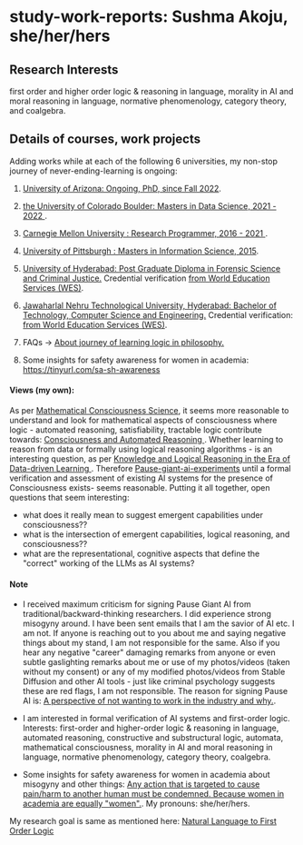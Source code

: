 # study-work-reports: Sushma Akoju, she/her/hers

## Research Interests
first order and higher order logic & reasoning in language, morality in AI and moral reasoning in language, normative phenomenology, category theory, and coalgebra.

## Details of courses, work projects

Adding works while at each of the following 6 universities, my non-stop journey of never-ending-learning is ongoing:

1. <a href="https://github.com/sushmaakoju/study-work-reports/tree/main/university-of-arizona">University of Arizona: Ongoing, PhD, since Fall 2022</a>. 

2. <a href="https://github.com/sushmaakoju/study-work-reports/tree/main/university-of-colorado-boulder"> the University of Colorado Boulder: Masters in Data Science, 2021 - 2022 </a>.

3. <a href="https://github.com/sushmaakoju/study-work-reports/tree/main/carnegie-mellon-university">Carnegie Mellon University : Research Programmer, 2016 - 2021 </a>. 

4. <a href="https://github.com/sushmaakoju/study-work-reports/tree/main/university-of-pittsburgh">University of Pittsburgh : Masters in Information Science, 2015</a>.

5. <a href="https://github.com/sushmaakoju/study-work-reports/tree/main/university-of-hyderabad">University of Hyderabad: Post Graduate Diploma in Forensic Science and Criminal Justice.</a> 
Credential verification <a href="https://badges.wes.org/Evidence?i=48995b02-2e99-4670-906a-6f4063642959&type=us">from World Education Services (WES)</a>.

6. <a href="https://github.com/sushmaakoju/study-work-reports/tree/main/JNTU"> Jawaharlal Nehru Technological University, Hyderabad: Bachelor of Technology, Computer Science and Engineering.</a> 
Credential verification: <a href="https://badges.wes.org/Evidence?i=48995b02-2e99-4670-906a-6f4063642959&type=us">from World Education Services (WES)</a>.

7. FAQs -> <a href="https://github.com/sushmaakoju/study-work-reports/tree/main/study-on-logic">About journey of learning logic in philosophy.</a>

8. Some insights for safety awareness for women in academia: https://tinyurl.com/sa-sh-awareness 

#### Views (my own):

As per <a href="https://amcs-community.org/">Mathematical Consciousness Science</a>, it seems more reasonable to understand and look for mathematical aspects of consciousness where logic - automated reasoning, satisfiability, tractable logic contribute towards: <a href="https://arxiv.org/abs/2001.09442">Consciousness and Automated Reasoning
</a>. Whether learning to reason from data or formally using logical reasoning algorithms - is an interesting question, as per <a href="https://icml.cc/virtual/2023/workshop/21498">Knowledge and Logical Reasoning in the Era of Data-driven Learning </a>. Therefore <a href="https://futureoflife.org/open-letter/pause-giant-ai-experiments/"> Pause-giant-ai-experiments</a> until a formal verification and assessment of existing AI systems for the presence of Consciousness exists- seems reasonable. Putting it all together, open questions that seem interesting: 
- what does it really mean to suggest emergent capabilities under consciousness?? 
- what is the intersection of emergent capabilities, logical reasoning, and consciousness?? 
- what are the representational, cognitive aspects that define the "correct" working of the LLMs as AI systems?

#### Note

- I received maximum criticism for signing Pause Giant AI from traditional/backward-thinking researchers. I did experience strong misogyny around. I have been sent emails that I am the savior of AI etc. I am not. If anyone is reaching out to you about me and saying negative things about my stand, I am not responsible for the same. Also if you hear any negative "career" damaging remarks from anyone or even subtle gaslighting remarks about me or use of my photos/videos (taken without my consent) or any of my modified photos/videos from Stable Diffusion and other AI tools - just like criminal psychology suggests these are red flags, I am not responsible. The reason for signing Pause AI is: <a href="https://github.com/sushmaakoju/study-work-reports/tree/main/university-of-colorado-boulder">A perspective of not wanting to work in the industry and why.</a>.

- I am interested in formal verification of AI systems and first-order logic. Interests: first-order and higher-order logic & reasoning in language, automated reasoning, constructive and substructural logic, automata, mathematical consciousness, morality in AI and moral reasoning in language, normative phenomenology, category theory, coalgebra. 

- Some insights for safety awareness for women in academia about misogyny and other things: <a href="https://tinyurl.com/sa-sh-awareness">Any action that is targeted to cause pain/harm to another human must be condemned. Because women in academia are equally "women".</a>. My pronouns: she/her/hers.

My research goal is same as mentioned here: <a href="https://github.com/sushmaakoju/study-work-reports/blob/main/university-of-arizona/sushma-akoju-Natural%20Language%20to%20First%20Order%20Logic.pdf">Natural Language to First Order Logic</a>
